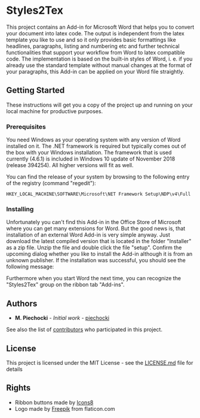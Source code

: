 # Styles2Tex

This project contains an Add-in for Microsoft Word that helps you to convert your document into latex code. The output is independent from the latex template you like to use and so it only provides basic formattings like headlines, paragraphs, listing and numbering etc and further technical functionalities that support your workflow from Word to latex compatible code.
The implementation is based on the built-in styles of Word, i. e. if you already use the standard template without manual changes at the format of your paragraphs, this Add-in can be applied on your Word file straightly.

## Getting Started

These instructions will get you a copy of the project up and running on your local machine for productive purposes.

### Prerequisites

You need Windows as your operating system with any version of Word installed on it. The .NET framework is required but typically comes out of the box with your Windows installation. The framework that is used currently (4.6.1) is included in Windows 10 update of November 2018 (release 394254). All higher versions will fit as well.

You can find the release of your system by browsing to the following entry of the registry (command "regedit"):

```
HKEY_LOCAL_MACHINE\SOFTWARE\Microsoft\NET Framework Setup\NDP\v4\Full
```

### Installing

Unfortunately you can't find this Add-in in the Office Store of Microsoft where you can get many extensions for Word. But the good news is, that installation of an external Word Add-in is very simple anyway. Just download the latest compiled version that is located in the folder "Installer" as a zip file. Unzip the file and double click the file "setup". Confirm the upcoming dialog whether you like to install the Add-in although it is from an unknown publisher. If the installation was successful, you should see the following message:

Furthermore when you start Word the next time, you can recognize the "Styles2Tex" group on the ribbon tab "Add-ins".

## Authors

* **M. Piechocki** - *Initial work* - [piechocki](https://github.com/piechocki)

See also the list of [contributors](https://github.com/piechocki/Styles2Tex/contributors) who participated in this project.

## License

This project is licensed under the MIT License - see the [LICENSE.md](LICENSE.md) file for details

## Rights

* Ribbon buttons made by [Icons8](https://icons8.com/)
* Logo made by [Freepik](https://www.flaticon.com/authors/freepik) from flaticon.com
